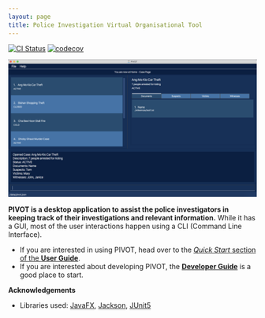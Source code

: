 ```yaml
---
layout: page
title: Police Investigation Virtual Organisational Tool
---
```


[![CI Status](https://github.com/AY2021S1-CS2103-F09-2/tp/workflows/Java%20CI/badge.svg)](https://github.com/AY2021S1-CS2103-F09-2/tp/actions)
[![codecov](https://codecov.io/gh/AY2021S1-CS2103-F09-2/tp/branch/master/graph/badge.svg)](https://codecov.io/gh/AY2021S1-CS2103-F09-2/tp)

![Ui](images/Ui.png)

**PIVOT is a desktop application to assist the police investigators in keeping track of their investigations and relevant information.** While it has a GUI, most of the user interactions happen using a CLI (Command Line Interface).

* If you are interested in using PIVOT, head over to the [_Quick Start_ section of the **User Guide**](UserGuide.html#quick-start).
* If you are interested about developing PIVOT, the [**Developer Guide**](DeveloperGuide.html) is a good place to start.


**Acknowledgements**

* Libraries used: [JavaFX](https://openjfx.io/), [Jackson](https://github.com/FasterXML/jackson), [JUnit5](https://github.com/junit-team/junit5)

